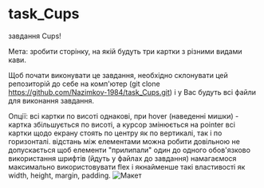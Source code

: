 # task_Cups
завдання Cups!

Мета: зробити сторінку, на якій будуть три картки з різними видами кави.

Щоб почати виконувати це завдання, необхідно склонувати цей репозиторій до себе на комп'ютер (git clone https://github.com/Nazimkov-1984/task_Cups.git) і у Вас будуть всі файли для виконання завдання.

Опції:
всі картки по висоті однакові, при hover (наведенні мишки) - картка збільшується по висоті, а курсор змінюється на pointer
всі картки щодо екрану стоять по центру як по вертикалі, так і по горизонталі.
відстань між елементами можна робити довільною
не допускається щоб елементи "прилипали" один до одного
обов'язково використання шрифтів (йдуть у файлах до завдання)
намагаємося максимально використовувати flex і якнайменше такі властивості як width, height, margin, padding.
![Макет](https://user-images.githubusercontent.com/61156194/147379848-96892a13-e114-4e06-92d2-9f69e99ead84.png)
